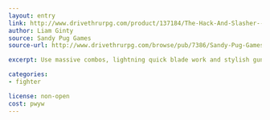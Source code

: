 ```yaml
---
layout: entry
link: http://www.drivethrurpg.com/product/137184/The-Hack-And-Slasher--A-Dungeon-World-Playbook
author: Liam Ginty
source: Sandy Pug Games
source-url: http://www.drivethrurpg.com/browse/pub/7386/Sandy-Pug-Games

excerpt: Use massive combos, lightning quick blade work and stylish gunplay to down your nemesis and reclaim your lost destiny!

categories:
- fighter

license: non-open
cost: pwyw
---
```

